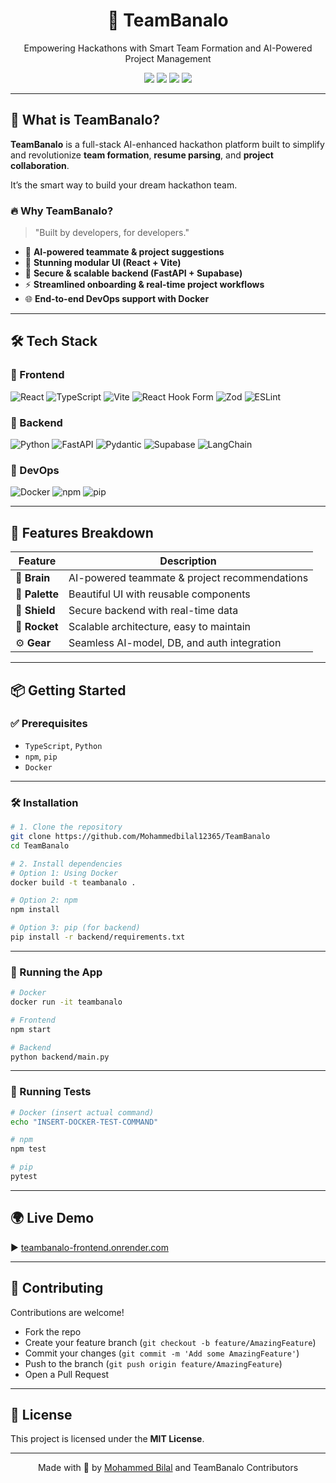 <h1 align="center">🚀 TeamBanalo</h1>

<p align="center">
Empowering Hackathons with Smart Team Formation and AI-Powered Project Management
</p>

<p align="center">
  <a href="https://teambanalo-frontend.onrender.com"><img src="https://img.shields.io/badge/Live-Demo-2ea44f?style=for-the-badge&logo=vercel" /></a>
  <img src="https://img.shields.io/github/last-commit/Mohammedbilal12365/TeamBanalo?style=for-the-badge" />
  <img src="https://img.shields.io/badge/TypeScript-92.5%25-blue?style=for-the-badge" />
  <img src="https://img.shields.io/github/languages/count/Mohammedbilal12365/TeamBanalo?style=for-the-badge" />
</p>

---

## 🧠 What is TeamBanalo?

**TeamBanalo** is a full-stack AI-enhanced hackathon platform built to simplify and revolutionize **team formation**, **resume parsing**, and **project collaboration**.

It’s the smart way to build your dream hackathon team.

### 🔥 Why TeamBanalo?

> "Built by developers, for developers."

- 🤖 **AI-powered teammate & project suggestions**
- 🎨 **Stunning modular UI (React + Vite)**
- 🔐 **Secure & scalable backend (FastAPI + Supabase)**
- ⚡ **Streamlined onboarding & real-time project workflows**
- 🌐 **End-to-end DevOps support with Docker**

---

## 🛠️ Tech Stack

### 🔹 Frontend

![React](https://img.shields.io/badge/-React-61DAFB?style=for-the-badge&logo=react)
![TypeScript](https://img.shields.io/badge/-TypeScript-3178C6?style=for-the-badge&logo=typescript)
![Vite](https://img.shields.io/badge/-Vite-646CFF?style=for-the-badge&logo=vite)
![React Hook Form](https://img.shields.io/badge/-React_Hook_Form-EC5990?style=for-the-badge)
![Zod](https://img.shields.io/badge/-Zod-3E64FF?style=for-the-badge)
![ESLint](https://img.shields.io/badge/-ESLint-4B32C3?style=for-the-badge)

### 🔹 Backend

![Python](https://img.shields.io/badge/-Python-3776AB?style=for-the-badge&logo=python)
![FastAPI](https://img.shields.io/badge/-FastAPI-009688?style=for-the-badge&logo=fastapi)
![Pydantic](https://img.shields.io/badge/-Pydantic-E63946?style=for-the-badge)
![Supabase](https://img.shields.io/badge/-Supabase-3ECF8E?style=for-the-badge&logo=supabase)
![LangChain](https://img.shields.io/badge/-LangChain-000000?style=for-the-badge)

### 🔹 DevOps

![Docker](https://img.shields.io/badge/-Docker-2496ED?style=for-the-badge&logo=docker)
![npm](https://img.shields.io/badge/-npm-CB3837?style=for-the-badge&logo=npm)
![pip](https://img.shields.io/badge/-pip-3776AB?style=for-the-badge&logo=python)

---

## 🧩 Features Breakdown

| Feature | Description |
|--------|-------------|
| 🧠 **Brain** | AI-powered teammate & project recommendations |
| 🎨 **Palette** | Beautiful UI with reusable components |
| 🔐 **Shield** | Secure backend with real-time data |
| 🚀 **Rocket** | Scalable architecture, easy to maintain |
| ⚙️ **Gear** | Seamless AI-model, DB, and auth integration |

---

## 📦 Getting Started

### ✅ Prerequisites

- `TypeScript`, `Python`
- `npm`, `pip`
- `Docker`

---

### 🛠 Installation

```bash
# 1. Clone the repository
git clone https://github.com/Mohammedbilal12365/TeamBanalo
cd TeamBanalo
````

```bash
# 2. Install dependencies
# Option 1: Using Docker
docker build -t teambanalo .

# Option 2: npm
npm install

# Option 3: pip (for backend)
pip install -r backend/requirements.txt
```

---

### 🚀 Running the App

```bash
# Docker
docker run -it teambanalo

# Frontend
npm start

# Backend
python backend/main.py
```

---

### 🧪 Running Tests

```bash
# Docker (insert actual command)
echo "INSERT-DOCKER-TEST-COMMAND"

# npm
npm test

# pip
pytest
```

---

## 🌍 Live Demo

▶ [teambanalo-frontend.onrender.com](https://teambanalo-frontend.onrender.com)

---

## 🙌 Contributing

Contributions are welcome!

* Fork the repo
* Create your feature branch (`git checkout -b feature/AmazingFeature`)
* Commit your changes (`git commit -m 'Add some AmazingFeature'`)
* Push to the branch (`git push origin feature/AmazingFeature`)
* Open a Pull Request

---

## 📄 License

This project is licensed under the **MIT License**.

---

<p align="center">
  Made with 💖 by <a href="https://github.com/Mohammedbilal12365">Mohammed Bilal</a> and TeamBanalo Contributors
</p>

